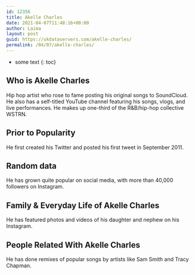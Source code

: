 ```yaml
---
id: 12356
title: Akelle Charles
date: 2021-04-07T11:48:16+00:00
author: Laima
layout: post
guid: https://ukdataservers.com/akelle-charles/
permalink: /04/07/akelle-charles/
---
```


* some text
{: toc}


## Who is Akelle Charles
                  
                  
                  
Hip hop artist who rose to fame posting his original songs to SoundCloud. He also has a self-titled YouTube channel featuring his songs, vlogs, and live performances. He makes up one-third of the R&B/hip-hop collective WSTRN.
                  
              
            
              
            
                
                
                
## Prior to Popularity
                  
                  
                  
He first created his Twitter and posted his first tweet in September 2011.
                  
              
            
              
            
                
                
                
## Random data
                  
                  
                  
He has grown quite popular on social media, with more than 40,000 followers on Instagram.
                  
              
            
              
            
                
                
                
## Family & Everyday Life of Akelle Charles
                  
                  
                  
He has featured photos and videos of his daughter and nephew on his Instagram.
                  
              
            
              
            
                
                
                
## People Related With Akelle Charles
                  
                  
                  
He has done remixes of popular songs by artists like Sam Smith and Tracy Chapman.
                  
              
            
              
            
                
              
            
              
              
            
            
              
            
          
          
          